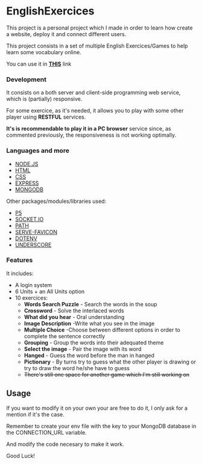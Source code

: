 # EnglishExercices

This project is a personal project which I made in order to learn how create a website, deploy it and connect different users.

This project consists in a set of multiple English Exercices/Games to help learn some vocabulary online.

You can use it in [**THIS**](hhttps://english-exercices.herokuapp.com/) link

### Development

It consists on a both server and client-side programming web service, which is (partially) responsive.

For some exercice, as it's needed, it allows you to play with some other player using **RESTFUL** services.

**It's is recommendable to play it in a PC browser** service since, as commented previously, the responsiveness is not working optimally.

### Languages and more
- [NODE.JS]
- [HTML]
- [CSS]
- [EXPRESS]
- [MONGODB]

Other packages/modules/libraries used:
- [P5]
- [SOCKET.IO]
- [PATH]
- [SERVE-FAVICON]
- [DOTENV]
- [UNDERSCORE]

### Features

It includes:
  - A login system
  - 6 Units + an All Units option
  - 10 exercices:
    * **Words Search Puzzle** - Search the words in the soup
    * **Crossword** - Solve the interlaced words
    * **What did you hear** - Oral understanding
    * **Image Description** -Write what you see in the image
    * **Multiple Choice** -Choose between different options in order to complete the sentence correctly
    * **Grouping** - Group the words into their adequated theme
    * **Select the image** - Pair the image with its word
    * **Hanged** - Guess the word before the man in hanged
    * **Pictionary** - By turns try to guess what the other player is drawing or try to draw the word he/she have to guess
    * ~~There's still one space for another game which I'm still working on~~

## Usage

If you want to modify it on your own your are free to do it, I only ask for a mention if it's the case.

Remember to create your env file with the key to your MongoDB database in the CONNECTION_URL variable.

And modify the code necesary to make it work.

Good Luck!

   [NODE.JS]: <https://nodejs.org>
   [HTML]: <https://www.w3schools.com/html/>
   [CSS]: <https://www.w3schools.com/css/>
   [EXPRESS]: <http://expressjs.com>
   [MONGODB]: <https://www.mongodb.com>
   [P5]: <https://p5js.org/>
   [SOCKET.IO]: <https://socket.io/>
   [PATH]: <https://nodejs.org/api/path.html>
   [SERVE-FAVICON]: <https://www.npmjs.com/package/serve-favicon>
   [DOTENV]: <https://www.npmjs.com/package/dotenv>
   [UNDERSCORE]: <https://underscorejs.org/>
   